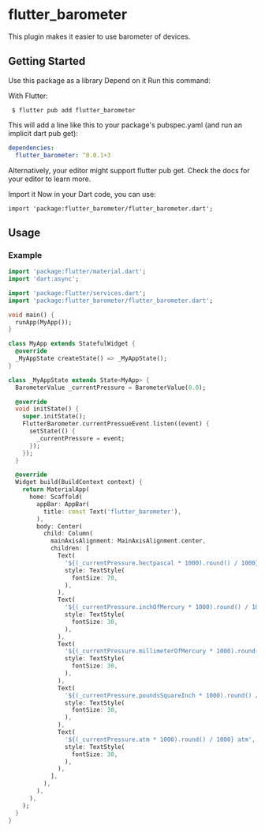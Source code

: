 # flutter_barometer

This plugin makes it easier to use barometer of devices.

## Getting Started

Use this package as a library
Depend on it
Run this command:

With Flutter:

` $ flutter pub add flutter_barometer`

This will add a line like this to your package's pubspec.yaml (and run an implicit dart pub get):


``` yaml
dependencies: 
  flutter_barometer: ^0.0.1+3
```

Alternatively, your editor might support flutter pub get. Check the docs for your editor to learn more.

Import it
Now in your Dart code, you can use:

`import 'package:flutter_barometer/flutter_barometer.dart';`

## Usage 

### Example

``` dart
import 'package:flutter/material.dart';
import 'dart:async';

import 'package:flutter/services.dart';
import 'package:flutter_barometer/flutter_barometer.dart';

void main() {
  runApp(MyApp());
}

class MyApp extends StatefulWidget {
  @override
  _MyAppState createState() => _MyAppState();
}

class _MyAppState extends State<MyApp> {
  BarometerValue _currentPressure = BarometerValue(0.0);

  @override
  void initState() {
    super.initState();
    FlutterBarometer.currentPressueEvent.listen((event) {
      setState(() {
        _currentPressure = event;
      });
    });
  }

  @override
  Widget build(BuildContext context) {
    return MaterialApp(
      home: Scaffold(
        appBar: AppBar(
          title: const Text('flutter_barometer'),
        ),
        body: Center(
          child: Column(
            mainAxisAlignment: MainAxisAlignment.center,
            children: [
              Text(
                '${(_currentPressure.hectpascal * 1000).round() / 1000} hPa',
                style: TextStyle(
                  fontSize: 70,
                ),
              ),
              Text(
                '${(_currentPressure.inchOfMercury * 1000).round() / 1000} inHg',
                style: TextStyle(
                  fontSize: 30,
                ),
              ),
              Text(
                '${(_currentPressure.millimeterOfMercury * 1000).round() / 1000} mmHg',
                style: TextStyle(
                  fontSize: 30,
                ),
              ),
              Text(
                '${(_currentPressure.poundsSquareInch * 1000).round() / 1000} psi',
                style: TextStyle(
                  fontSize: 30,
                ),
              ),
              Text(
                '${(_currentPressure.atm * 1000).round() / 1000} atm',
                style: TextStyle(
                  fontSize: 30,
                ),
              ),
            ],
          ),
        ),
      ),
    );
  }
}
```


